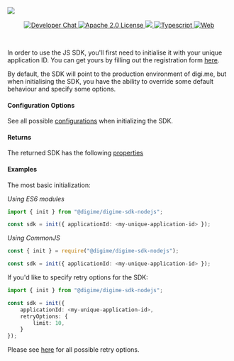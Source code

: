 ![](https://securedownloads.digi.me/partners/digime/SDKReadmeBanner.png)
<p align="center">
    <a href="https://developers.digi.me/slack/join">
        <img src="https://img.shields.io/badge/chat-slack-blueviolet.svg" alt="Developer Chat">
    </a>
    <a href="LICENSE">
        <img src="https://img.shields.io/badge/license-apache 2.0-blue.svg" alt="Apache 2.0 License">
    </a>
    <a href="#">
    	<img src="https://img.shields.io/badge/build-passing-brightgreen.svg">
    </a>
    <a href="https://www.typescriptlang.org/">
        <img src="https://img.shields.io/badge/language-typescript-ff69b4.svg" alt="Typescript">
    </a>
    <a href="https://developers.digi.me/">
        <img src="https://img.shields.io/badge/web-digi.me-red.svg" alt="Web">
    </a>
</p>

<br>

In order to use the JS SDK, you'll first need to initialise it with your unique application ID.
You can get yours by filling out the registration form [here](https://digi.me/register).

By default, the SDK will point to the production environment of digi.me, but when initialising the SDK, you have the ability to override some default behaviour and specify some options.

#### Configuration Options
See all possible [configurations](../../interfaces/Types.SDKConfiguration.html) when initializing the SDK.

#### Returns
The returned SDK has the following [properties](../../interfaces/SDK.DigimeSDK.html)

#### Examples
The most basic initialization:

_Using ES6 modules_
```typescript
import { init } from "@digime/digime-sdk-nodejs";

const sdk = init({ applicationId: <my-unique-application-id> });
```

_Using CommonJS_
```typescript
const { init } = require("@digime/digime-sdk-nodejs");

const sdk = init({ applicationId: <my-unique-application-id> });
```

If you'd like to specify retry options for the SDK:
```typescript
import { init } from "@digime/digime-sdk-nodejs";

const sdk = init({
    applicationId: <my-unique-application-id>,
    retryOptions: {
        limit: 10,
    }
});
```

Please see [here](https://github.com/DefinitelyTyped/DefinitelyTyped/blob/master/types/got/index.d.ts#L271) for all possible retry options.
